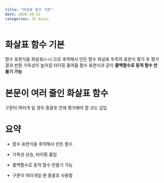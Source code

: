 ```yaml
---
title: "화살표 함수 기본"
date: 2020-10-23
categories: JS basic
---
```


# 화살표 함수 기본

함수 표현식을 화살표(=>) 으로 축약해서 만든 함수
화살표 우측의 표현식 평가 후 평가 결과 반환
가독성이 높아짐
타이핑 줄여줌
함수 표현식과 같이 **콜백함수로 동적 함수 만들기 가능**

# 본문이 여러 줄인 화살표 함수

구문이 여러개 일 경우 중괄호 안에 평가해야 할 코드 삽입

# 요약

- 함수 표현식을 축약해서 만든 함수

- 가독성 상승, 타이핑 줄임

- 콜백함수로 동적 함수 만들기 가능

- 구문이 여러개일 땐 중괄호 사용함
